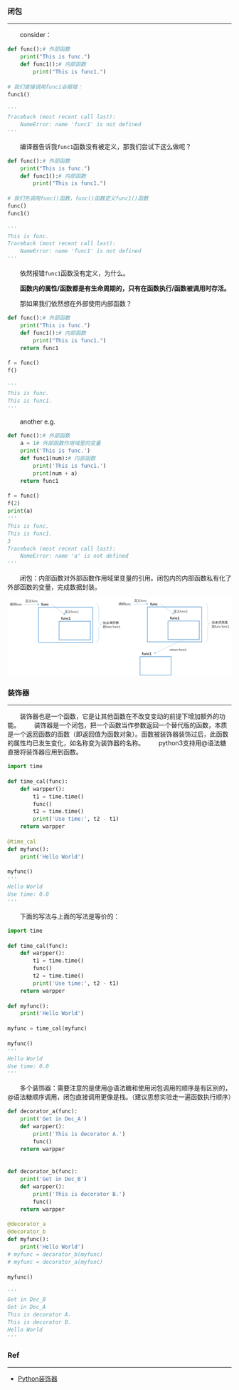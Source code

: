 ### 闭包

---

&emsp;&emsp;consider：

```python
def func():# 外部函数
    print("This is func.")
    def func1():# 内部函数
        print("This is func1.")
        
# 我们直接调用func1会报错：
func1()

'''
Traceback (most recent call last):
	NameError: name 'func1' is not defined
'''
```

&emsp;&emsp;编译器告诉我`func1`函数没有被定义，那我们尝试下这么做呢？

```python
def func():# 外部函数
    print("This is func.")
    def func1():# 内部函数
        print("This is func1.")

# 我们先调用func()函数，func()函数定义func1()函数
func()
func1()

'''
This is func.
Traceback (most recent call last):
	NameError: name 'func1' is not defined
'''
```

&emsp;&emsp;依然报错`func1`函数没有定义，为什么。

&emsp;&emsp;**函数内的属性/函数都是有生命周期的，只有在函数执行/函数被调用时存活。** 

&emsp;&emsp;那如果我们依然想在外部使用内部函数？

```python
def func():# 外部函数
    print("This is func.")
    def func1():# 内部函数
        print("This is func1.")
	return func1

f = func() 
f()

'''
This is func.
This is func1.
'''
```
&emsp;&emsp;another e.g.
```python
def func():# 外部函数
    a = 1# 外部函数作用域里的变量
    print('This is func.')
    def func1(num):# 内部函数
        print('This is func1.')
        print(num + a)
    return func1

f = func()
f(2)
print(a)
'''
This is func.
This is func1.
3
Traceback (most recent call last):
	NameError: name 'a' is not defined
'''
```

&emsp;&emsp;闭包：内部函数对外部函数作用域里变量的引用。闭包内的内部函数私有化了外部函数的变量，完成数据封装。

<div align=center><img src='./decorators1.png'></div>



### 装饰器

---

&emsp;&emsp;装饰器也是一个函数，它是让其他函数在不改变变动的前提下增加额外的功能。
&emsp;&emsp;装饰器是一个闭包，把一个函数当作参数返回一个替代版的函数，本质是一个返回函数的函数（即返回值为函数对象）。函数被装饰器装饰过后，此函数的属性均已发生变化，如名称变为装饰器的名称。
&emsp;&emsp;python3支持用@语法糖直接将装饰器应用到函数。


```python
import time

def time_cal(func):
    def warpper():
        t1 = time.time()
        func()
        t2 = time.time()
        print('Use time:', t2 - t1)
    return warpper

@time_cal
def myfunc():
    print('Hello World')
 
myfunc()
'''
Hello World
Use time: 0.0
'''
```

&emsp;&emsp;下面的写法与上面的写法是等价的：

```python
import time

def time_cal(func):
    def warpper():
        t1 = time.time()
        func()
        t2 = time.time()
        print('Use time:', t2 - t1)
    return warpper

def myfunc():
    print('Hello World')
    
myfunc = time_cal(myfunc)

myfunc()
'''
Hello World
Use time: 0.0
'''
```

&emsp;&emsp;多个装饰器：需要注意的是使用@语法糖和使用闭包调用的顺序是有区别的，@语法糖顺序调用，闭包直接调用更像是栈。（建议思想实验走一遍函数执行顺序）
```python
def decorator_a(func):
    print('Get in Dec_A')
    def warpper():
        print('This is decorator A.')
        func()
    return warpper


def decorator_b(func):
    print('Get in Dec_B')
    def warpper():
        print('This is decorator B.')
        func()
    return warpper

@decorator_a
@decorator_b
def myfunc():
    print('Hello World')
# myfunc = decorator_b(myfunc)
# myfunc = decorator_a(myfunc)

myfunc()

'''
Get in Dec_B
Get in Dec_A
This is decorator A.
This is decorator B.
Hello World
'''
```

### Ref

---

* [Python装饰器](https://www.bilibili.com/video/BV11s411V7Dt?from=search&seid=1189062999494457225) 

